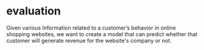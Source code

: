 # evaluation
Given various Information related to a customer’s behavior in online shopping websites, we want to create a model that can predict whether that customer will generate revenue for the website's company or not.
